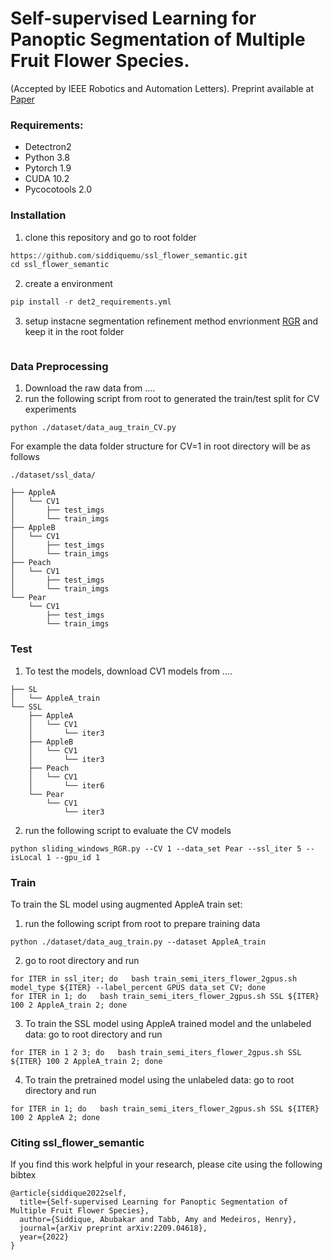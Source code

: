 # Self-supervised Learning for Panoptic Segmentation of Multiple Fruit Flower Species.
(Accepted by IEEE Robotics and Automation Letters). Preprint available at [Paper](https://arxiv.org/abs/2209.04618)

### Requirements: ###
* Detectron2
* Python 3.8
* Pytorch 1.9
* CUDA 10.2
* Pycocotools 2.0

### Installation ###

1. clone this repository and go to root folder
```python
https://github.com/siddiquemu/ssl_flower_semantic.git
cd ssl_flower_semantic
```
2. create a environment
```python
pip install -r det2_requirements.yml
```

3. setup instacne segmentation refinement method envrionment [RGR](https://bitbucket.org/phil_dias/rgr-public/src/master/) and keep it in the root folder
```./ssl_flower_semantic/
```


### Data Preprocessing ###
1. Download the raw data from ....
2. run the following script from root to generated the train/test split for CV experiments
```
python ./dataset/data_aug_train_CV.py
```

For example the data folder structure for CV=1 in root directory will be as follows
```
./dataset/ssl_data/
```
```
├── AppleA
│   └── CV1
│       ├── test_imgs
│       └── train_imgs
├── AppleB
│   └── CV1
│       ├── test_imgs
│       └── train_imgs
├── Peach
│   └── CV1
│       ├── test_imgs
│       └── train_imgs
└── Pear
    └── CV1
        ├── test_imgs
        └── train_imgs
```

### Test ###
1. To test the models, download CV1 models from ....
```
├── SL
│   └── AppleA_train
└── SSL
    ├── AppleA
    │   └── CV1
    │       └── iter3
    ├── AppleB
    │   └── CV1
    │       └── iter3
    ├── Peach
    │   └── CV1
    │       └── iter6
    └── Pear
        └── CV1
            └── iter3
```
2. run the following script to evaluate the CV models

```
python sliding_windows_RGR.py --CV 1 --data_set Pear --ssl_iter 5 --isLocal 1 --gpu_id 1
```

### Train ###
To train the SL model using augmented AppleA train set:
1. run the following script from root to prepare training data
```
python ./dataset/data_aug_train.py --dataset AppleA_train
```
2.  go to root directory and run

```
for ITER in ssl_iter; do   bash train_semi_iters_flower_2gpus.sh model_type ${ITER} --label_percent GPUS data_set CV; done
for ITER in 1; do   bash train_semi_iters_flower_2gpus.sh SSL ${ITER} 100 2 AppleA_train 2; done
```
3. To train the SSL model using AppleA trained model and the unlabeled data: go to root directory and run

```
for ITER in 1 2 3; do   bash train_semi_iters_flower_2gpus.sh SSL ${ITER} 100 2 AppleA_train 2; done

```
4. To train the pretrained model using the unlabeled data: go to root directory and run

```
for ITER in 1; do   bash train_semi_iters_flower_2gpus.sh SSL ${ITER} 100 2 AppleA 2; done
```
### Citing ssl_flower_semantic ###
If you find this work helpful in your research, please cite using the following bibtex
```
@article{siddique2022self,
  title={Self-supervised Learning for Panoptic Segmentation of Multiple Fruit Flower Species},
  author={Siddique, Abubakar and Tabb, Amy and Medeiros, Henry},
  journal={arXiv preprint arXiv:2209.04618},
  year={2022}
}
```